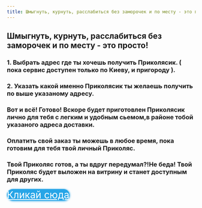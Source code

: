 ```yaml
---
title: Шмыгнуть, курнуть, расслабиться без заморочек и по месту - это просто!
---
```

## Шмыгнуть, курнуть, расслабиться без заморочек и по месту - это просто!

### 1. Выбрать адрес где ты хочешь получить Приколясик. ( пока сервис доступен только по Киеву, и пригороду ).
### 2. Указать какой именно Приколясик ты желаешь получить по выше указаному адресу.


### Вот и всё! Готово! Вскоре будет приготовлен Приколясик лично для тебя с легким и удобным сьемом,в районе тобой указаного адреса доставки. 

### Оплатить свой заказ ты можешь  в любое время, пока  готовим для тебя твой личный Приколяс.
 
### Твой Приколяс готов, а ты вдруг передумал?!Не беда! Твой Приколяс будет выложен на витрину и станет доступным для других.

<a href="https://t.me/+4Oye3NKvkWU0ZDMy" target="_blank" class="telegramim_button telegramim_shadow telegramim_pulse" style="font-size:26px;background:#27A5E7;box-shadow:1px 1px 5px #27A5E7;color:#FFFFFF;border-radius:50px;" title=""><i></i>Кликай сюда</a>
